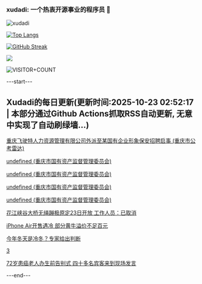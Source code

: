 ### xudadi: 一个热衷开源事业的程序员 👋

![xudadi](https://github-readme-stats-git-masterorgs-github-readme-stats-team.vercel.app/api?username=xudadi)

[![Top Langs](https://github-readme-stats.vercel.app/api/top-langs/?username=xudadi)](https://github.com/anuraghazra/github-readme-stats)

[![GitHub Streak](https://streak-stats.demolab.com?user=xudadi&locale=zh_Hans)](https://git.io/streak-stats)

![](https://raw.githubusercontent.com/xudadi/xudadi/main/assets/github-contribution-grid-snake.svg)

![VISITOR+COUNT](https://komarev.com/ghpvc/?username=xudadi&label=VISITOR+COUNT)


---start---

## Xudadi的每日更新(更新时间:2025-10-23 02:52:17 | 本部分通过Github Actions抓取RSS自动更新, 无意中实现了自动刷绿墙...)

[重庆飞驶特人力资源管理有限公司外派至某国有企业形象保安招聘启事 (重庆市公考雷达)](https://www.gongkaoleida.com/article/2659778)

[undefined (重庆市国有资产监督管理委员会)](https://dadilab.github.io/feeds/all.xml)

[undefined (重庆市国有资产监督管理委员会)](https://dadilab.github.io/feeds/all.xml)

[undefined (重庆市国有资产监督管理委员会)](https://dadilab.github.io/feeds/all.xml)

[undefined (重庆市国有资产监督管理委员会)](https://dadilab.github.io/feeds/all.xml)

[花江峡谷大桥无绳蹦极原定23日开放 工作人员：已取消](https://m.163.com/news/article/KCFUR72D051492T3.html)

[iPhone Air开售遇冷 部分黄牛溢价不足百元](https://m.163.com/news/article/KCGITKNF0512B07B.html)

[今年冬天是冷冬？专家给出判断](https://m.163.com/news/article/KCGERMHD0514R9OJ.html)

[3](https://m.163.com/touch/news/sub/domestic)

[72岁患癌老人办生前告别式 四十多名宾客来到现场发言](https://m.163.com/news/article/KCGEU9IN053469LG.html)

---end---
